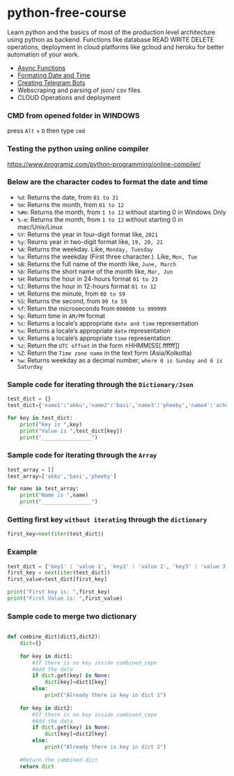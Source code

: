 # python-free-course
Learn python and the basics of most of the production level architecture using python as backend. Functions like database READ WRITE DELETE operations, deployment in cloud platforms like gcloud and heroku for better automation of your work.

- [Async Functions](https://github.com/katmakhan/python-course/tree/master/Functions/Functions%20-%20Asyncio)
- [Formating Date and Time](https://github.com/katmakhan/python-course/tree/master/Helpers/Helpers%20-%20Formatters)
- [Creating Telegram Bots](https://github.com/katmakhan/python-course/tree/master/API%20Integration/API-%20Telegram)
- Webscraping and parsing of json/ csv files
- CLOUD Operations and deployment

### CMD from opened folder in WINDOWS
press `Alt` + `D` then type `cmd`

### Testing the python using online compiler
https://www.programiz.com/python-programming/online-compiler/

### Below are the character codes to format the date and time

- `%d`: Returns the date, from `01 to 31`
- `%m`: Returns the month, from `01 to 12`
- `%#m`: Returns the month, from `1 to 12` without starting 0 in Windows Only
- `%-m`: Returns the month, from `1 to 12` without starting 0 in mac/Unix/Linux
- `%Y`: Returns the year in four-digit format like, `2021`
- `%y`: Reurns year in two-digit format like, `19, 20, 21`
- `%A`: Returns the weekday. Like, `Monday, Tuesday`
- `%a`: Returns the weekday (First three character.). Like, `Mon, Tue`
- `%B`: Returns the full name of the month like, `June, March`
- `%b`: Returns the short name of the month like, `Mar, Jun`
- `%H`: Returns the hour in 24-hours format `01 to 23`
- `%I`: Returns the hour in 12-hours format `01 to 12`
- `%M`: Returns the minute, from `00 to 59`
- `%S`: Returns the second, from `00 to 59`
- `%f`: Return the microseconds from `000000 to 999999`
- `%p`: Return time in `AM/PM` format
- `%c`: Returns a locale’s appropriate `date and time` representation
- `%x`: Returns a locale’s appropriate `date` representation
- `%X`: Returns a locale’s appropriate `time` representation
- `%z`: Return the `UTC offset` in the form ±HHMM[SS[.ffffff]]
- `%Z`: Return the `Time zone name` in the text form (Asia/Kolkotta)
- `%w`: Returns weekday as a decimal number, `where 0 is Sunday and 6 is Saturday`


### Sample code for iterating through the `Dictionary/Json`
```python
test_dict = {}
test_dict={'name1':'akku','name2':'basi','name3':'pheeby','name4':'achumon'}

for key in test_dict:
	print("Key is ",key)
	print("Value is ",test_dict[key])
	print("________________")
```

### Sample code for iterating through the `Array`
```python
test_array = []
test_array=['akku','basi','pheeby']

for name in test_array:
	print("Name is ",name)
	print("________________")
```

### Getting first key `without iterating` through the `dictionary`
```python
first_key=next(iter(test_dict))
```
### Example
```python
test_dict = {'key1' : 'value 1', 'key2' : 'value 2', 'key3' : 'value 3'}
first_key = next(iter(test_dict))
first_value=test_dict[first_key]

print("First key is: ",first_key)
print("First Value is: ",first_value)
```


### Sample code to merge two dictionary
```python

def combine_dict(dict1,dict2):
	dict={}
	
	for key in dict1:
		#If there is no key inside combined_cepe
		#Add the data
		if dict.get(key) is None:
			dict[key]=dict1[key]
		else:
			print("Already there is key in dict 1")
			
	for key in dict2:
		#If there is no key inside combined_cepe
		#Add the data
		if dict.get(key) is None:
			dict[key]=dict2[key]
		else:
			print("Already there is key in dict 2")
			
	#Return the combined dict
	return dict
```

